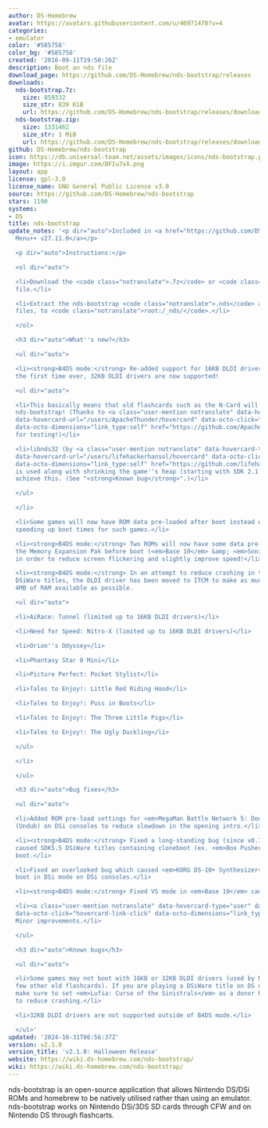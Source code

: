 ```yaml
---
author: DS-Homebrew
avatar: https://avatars.githubusercontent.com/u/46971470?v=4
categories:
- emulator
color: '#585758'
color_bg: '#585758'
created: '2016-09-11T19:50:26Z'
description: Boot an nds file
download_page: https://github.com/DS-Homebrew/nds-bootstrap/releases
downloads:
  nds-bootstrap.7z:
    size: 859332
    size_str: 839 KiB
    url: https://github.com/DS-Homebrew/nds-bootstrap/releases/download/v2.1.0/nds-bootstrap.7z
  nds-bootstrap.zip:
    size: 1331462
    size_str: 1 MiB
    url: https://github.com/DS-Homebrew/nds-bootstrap/releases/download/v2.1.0/nds-bootstrap.zip
github: DS-Homebrew/nds-bootstrap
icon: https://db.universal-team.net/assets/images/icons/nds-bootstrap.png
image: https://i.imgur.com/BFIu7xX.png
layout: app
license: gpl-3.0
license_name: GNU General Public License v3.0
source: https://github.com/DS-Homebrew/nds-bootstrap
stars: 1190
systems:
- DS
title: nds-bootstrap
update_notes: '<p dir="auto">Included in <a href="https://github.com/DS-Homebrew/TWiLightMenu/releases/tag/v27.11.0"><strong>TW</strong>i<strong>L</strong>ight
  Menu++ v27.11.0</a></p>

  <p dir="auto">Instructions:</p>

  <ol dir="auto">

  <li>Download the <code class="notranslate">.7z</code> or <code class="notranslate">.zip</code>
  file.</li>

  <li>Extract the nds-bootstrap <code class="notranslate">.nds</code> and <code class="notranslate">.ver</code>
  files, to <code class="notranslate">root:/_nds/</code>.</li>

  </ol>

  <h3 dir="auto">What''s new?</h3>

  <ul dir="auto">

  <li><strong>B4DS mode:</strong> Re-added support for 16KB DLDI drivers, and for
  the first time ever, 32KB DLDI drivers are now supported!

  <ul dir="auto">

  <li>This basically means that old flashcards such as the N-Card will now work with
  nds-bootstrap! (Thanks to <a class="user-mention notranslate" data-hovercard-type="user"
  data-hovercard-url="/users/ApacheThunder/hovercard" data-octo-click="hovercard-link-click"
  data-octo-dimensions="link_type:self" href="https://github.com/ApacheThunder">@ApacheThunder</a>
  for testing!)</li>

  <li>libnds32 (by <a class="user-mention notranslate" data-hovercard-type="user"
  data-hovercard-url="/users/lifehackerhansol/hovercard" data-octo-click="hovercard-link-click"
  data-octo-dimensions="link_type:self" href="https://github.com/lifehackerhansol">@lifehackerhansol</a>)
  is used along with shrinking the game''s heap (starting with SDK 2.1) in order to
  achieve this. (See "<strong>Known bug</strong>".)</li>

  </ul>

  </li>

  <li>Some games will now have ROM data pre-loaded after boot instead of before boot,
  speeding up boot times for such games.</li>

  <li><strong>B4DS mode:</strong> Two ROMs will now have some data pre-loaded into
  the Memory Expansion Pak before boot (<em>Base 10</em> &amp; <em>Sonic Rush Adventure</em>)
  in order to reduce screen flickering and slightly improve speed!</li>

  <li><strong>B4DS mode:</strong> In an attempt to reduce crashing in the following
  DSiWare titles, the DLDI driver has been moved to ITCM to make as much of the console''s
  4MB of RAM available as possible.

  <ul dir="auto">

  <li>AiRace: Tunnel (limited up to 16KB DLDI drivers)</li>

  <li>Need for Speed: Nitro-X (limited up to 16KB DLDI drivers)</li>

  <li>Orion''s Odyssey</li>

  <li>Phantasy Star 0 Mini</li>

  <li>Picture Perfect: Pocket Stylist</li>

  <li>Tales to Enjoy!: Little Red Riding Hood</li>

  <li>Tales to Enjoy!: Puss in Boots</li>

  <li>Tales to Enjoy!: The Three Little Pigs</li>

  <li>Tales to Enjoy!: The Ugly Duckling</li>

  </ul>

  </li>

  </ul>

  <h3 dir="auto">Bug fixes</h3>

  <ul dir="auto">

  <li>Added ROM pre-load settings for <em>MegaMan Battle Network 5: Double Team DS</em>
  (Undub) on DSi consoles to reduce slowdown in the opening intro.</li>

  <li><strong>B4DS mode:</strong> Fixed a long-standing bug (since v0.73.0) which
  caused SDK5.5 DSiWare titles containing cloneboot (ex. <em>Box Pusher</em>) to not
  boot.</li>

  <li>Fixed an overlooked bug which caused <em>KORG DS-10+ Synthesizer</em> to not
  boot in DSi mode on DSi consoles.</li>

  <li><strong>B4DS mode:</strong> Fixed VS mode in <em>Base 10</em> causing a crash.</li>

  <li><a class="user-mention notranslate" data-hovercard-type="user" data-hovercard-url="/users/lifehackerhansol/hovercard"
  data-octo-click="hovercard-link-click" data-octo-dimensions="link_type:self" href="https://github.com/lifehackerhansol">@lifehackerhansol</a>:
  Minor improvements.</li>

  </ul>

  <h3 dir="auto">Known bugs</h3>

  <ul dir="auto">

  <li>Some games may not boot with 16KB or 32KB DLDI drivers (used by N-Card or a
  few other old flashcards). If you are playing a DSiWare title on DS or DS Lite,
  make sure to set <em>Lufia: Curse of the Sinistrals</em> as a donor ROM in order
  to reduce crashing.</li>

  <li>32KB DLDI drivers are not supported outside of B4DS mode.</li>

  </ul>'
updated: '2024-10-31T06:56:37Z'
version: v2.1.0
version_title: 'v2.1.0: Halloween Release'
website: https://wiki.ds-homebrew.com/nds-bootstrap/
wiki: https://wiki.ds-homebrew.com/nds-bootstrap/
---
```

nds-bootstrap is an open-source application that allows Nintendo DS/DSi ROMs and homebrew to be natively utilised rather than using an emulator. nds-bootstrap works on Nintendo DSi/3DS SD cards through CFW and on Nintendo DS through flashcarts.